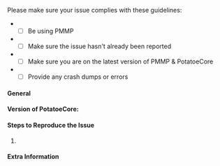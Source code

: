 <!-- DO NOT REMOVE THIS:
failing to complete the required fields will result in the issue being closed due to insufficient information.
-->
Please make sure your issue complies with these guidelines:
- * [ ] Be using PMMP
- * [ ] Make sure the issue hasn't already been reported
- * [ ] Make sure you are on the latest version of PMMP & PotatoeCore
- * [ ] Provide any crash dumps or errors

#### **General**
<!-- Briefly describe what is wrong. -->

#### **Version of PotatoeCore:**
<!-- Do /version PotatoeCore to check, do not input "latest". -->

#### **Steps to Reproduce the Issue**
<!-- How do you reproduce the issue? -->
1.

#### **Extra Information**
<!-- Anything else we should know? -->

